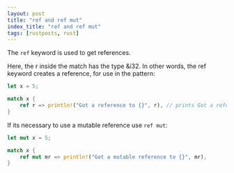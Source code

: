 ```yaml
---
layout: post
title: "ref and ref mut"
index_title: "ref and ref mut"
tags: [rustposts, rust]
---
```


The ```ref``` keyword is used to get references.

Here, the r inside the match has the type &i32. In other words, the ref keyword creates a reference, for use in the pattern:

```rust
let x = 5;

match x {
    ref r => println!("Got a reference to {}", r), // prints Got a reference to 5.
}
```

If its necessary to use a mutable reference use ```ref mut```:

```rust
let mut x = 5;

match x {
    ref mut mr => println!("Got a mutable reference to {}", mr),
}
```
